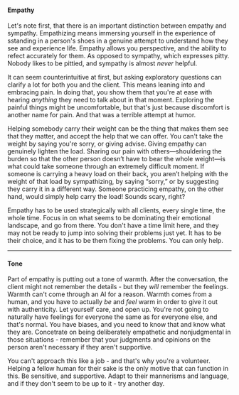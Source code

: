 #### Empathy ####
Let's note first, that there is an important distinction between empathy and sympathy. Empathizing means immersing yourself in the experience of sstanding in a person's shoes in a genuine attempt to understand how they see and experience life. Empathy allows you perspective, and the ability to refect accurately for them. As opposed to sympathy, which expresses pitty. Nobody likes to be pittied, and sympathy is almost _never_ helpful.

It can seem counterintuitive at first, but asking exploratory questions can clarify a lot for both you and the client. This means leaning into and embracing pain. In doing that, you show them that you're at ease with hearing _anything_ they need to talk about in that moment. Exploring the painful things might be uncomfortable, but that's just because discomfort is another name for pain. And that was a terrible attempt at humor.

Helping somebody carry their weight can be the thing that makes them see that they matter, and accept the help that we can offer. You can't take the weight by saying you're sorry, or giving advise. Giving empathy can genuinely lighten the load.
Sharing our pain with others—shouldering the burden so that the other person doesn’t have to bear the whole weight—is what could take someone through an extremely difficult moment. If someone is carrying a heavy load on their back, you aren’t helping with the weight of that load by sympathizing, by saying “sorry,” or by suggesting they carry it in a different way. Someone practicing empathy, on the other hand, would simply help carry the load! Sounds scary, right?

Empathy has to be used strategically with all clients, every single time, the whole time. Focus in on what seems to be dominating their emotional landscape, and go from there. You don't have a time limit here, and they may not be ready to jump into solving their problems just yet. It has to be their choice, and it has to be them fixing the problems. You can only help.

- - -

#### Tone ####
Part of empathy is putting out a tone of warmth. After the conversation, the client might not remember the details - but they _will_ remember the feelings. Warmth can't come through an AI for a reason. Warmth comes from a human, and you have to actually _be_ and _feel_ warm in order to give it out with authenticity. Let yourself care, and open up. You're not going to naturally have feelings for everyone the same as for everyone else, and that's normal. You have biases, and you need to know that and know what they are. Concetrate on being deliberately empathetic and nonjudgmental in those situations - remember that your judgments and opinions on the person aren't necessary if they aren't supportive.

You can't approach this like a job - and that's why you're a volunteer. Helping a fellow human for their sake is the only motive that can function in this. Be sensitive, and supportive. Adapt to their mannerisms and language, and if they don't seem to be up to it - try another day.
